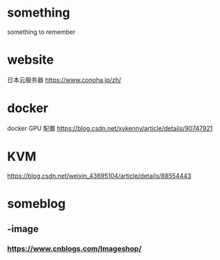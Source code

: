 # something
something to remember


# website

日本云服务器 https://www.conoha.jp/zh/  

# docker   
docker GPU 配置 https://blog.csdn.net/xykenny/article/details/90747921  

# KVM  
https://blog.csdn.net/weixin_43695104/article/details/88554443  

# someblog  
## -image  
### https://www.cnblogs.com/Imageshop/


